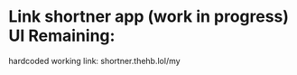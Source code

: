 # Link shortner app (work in progress) UI Remaining:

hardcoded working link: shortner.thehb.lol/my
